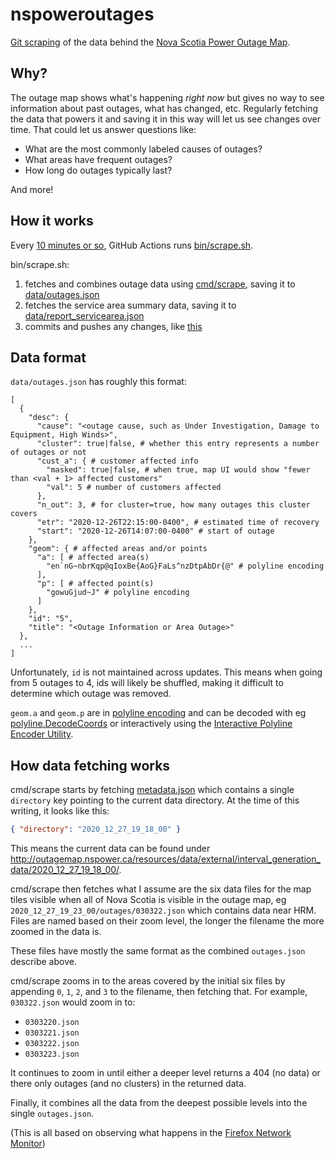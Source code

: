 # nspoweroutages

[Git scraping](https://simonwillison.net/2020/Oct/9/git-scraping/) of the data behind the [Nova Scotia Power Outage Map](http://outagemap.nspower.ca/).

## Why?

The outage map shows what's happening _right now_ but gives no way to see information about past outages, what has changed, etc. Regularly fetching the data that powers it and saving it in this way will let us see changes over time. That could let us answer questions like:

* What are the most commonly labeled causes of outages?
* What areas have frequent outages?
* How long do outages typically last?

And more!

## How it works

Every [10 minutes or so](.github/workflows/scheduled.yml#L9), GitHub Actions runs [bin/scrape.sh](bin/scrape.sh).

bin/scrape.sh:

1. fetches and combines outage data using [cmd/scrape](cmd/scrape), saving it to [data/outages.json](data/outages.json)
2. fetches the service area summary data, saving it to [data/report_servicearea.json](data/report_servicearea.json)
3. commits and pushes any changes, like [this](https://github.com/danp/nspoweroutages/commit/c274f7c18f4c797aabede5c8a7fbdcfa24dcf136)

## Data format

`data/outages.json` has roughly this format:

```
[
  {
    "desc": {
      "cause": "<outage cause, such as Under Investigation, Damage to Equipment, High Winds>",
      "cluster": true|false, # whether this entry represents a number of outages or not
      "cust_a": { # customer affected info
        "masked": true|false, # when true, map UI would show "fewer than <val + 1> affected customers"
        "val": 5 # number of customers affected
      },
      "n_out": 3, # for cluster=true, how many outages this cluster covers
      "etr": "2020-12-26T22:15:00-0400", # estimated time of recovery
      "start": "2020-12-26T14:07:00-0400" # start of outage
    },
    "geom": { # affected areas and/or points
      "a": [ # affected area(s)
        "en`nG~nbrKqp@qIoxBe{AoG}FaLs^nzDtpAbDr{@" # polyline encoding
      ],
      "p": [ # affected point(s)
        "gowuGjud~J" # polyline encoding
      ]
    },
    "id": "5",
    "title": "<Outage Information or Area Outage>"
  },
  ...
]
```

Unfortunately, `id` is not maintained across updates. This means when going from 5 outages to 4, ids will likely be shuffled, making it difficult to determine which outage was removed.

`geom.a` and `geom.p` are in [polyline encoding](https://developers.google.com/maps/documentation/utilities/polylinealgorithm) and can be decoded with eg [polyline.DecodeCoords](https://pkg.go.dev/github.com/twpayne/go-polyline#DecodeCoords) or interactively using the [Interactive Polyline Encoder Utility](https://developers.google.com/maps/documentation/utilities/polylineutility).

## How data fetching works

cmd/scrape starts by fetching [metadata.json](http://outagemap.nspower.ca/resources/data/external/interval_generation_data/metadata.json) which contains a single `directory` key pointing to the current data directory. At the time of this writing, it looks like this:

```json
{ "directory": "2020_12_27_19_18_00" }
```

This means the current data can be found under http://outagemap.nspower.ca/resources/data/external/interval_generation_data/2020_12_27_19_18_00/.

cmd/scrape then fetches what I assume are the six data files for the map tiles visible when all of Nova Scotia is visible in the outage map, eg `2020_12_27_19_23_00/outages/030322.json` which contains data near HRM. Files are named based on their zoom level, the longer the filename the more zoomed in the data is.

These files have mostly the same format as the combined `outages.json` describe above.

cmd/scrape zooms in to the areas covered by the initial six files by appending `0`, `1`, `2`, and `3` to the filename, then fetching that. For example, `030322.json` would zoom in to:

* `0303220.json`
* `0303221.json`
* `0303222.json`
* `0303223.json`

It continues to zoom in until either a deeper level returns a 404 (no data) or there only outages (and no clusters) in the returned data.

Finally, it combines all the data from the deepest possible levels into the single `outages.json`.

(This is all based on observing what happens in the [Firefox Network Monitor](https://developer.mozilla.org/en-US/docs/Tools/Network_Monitor))
